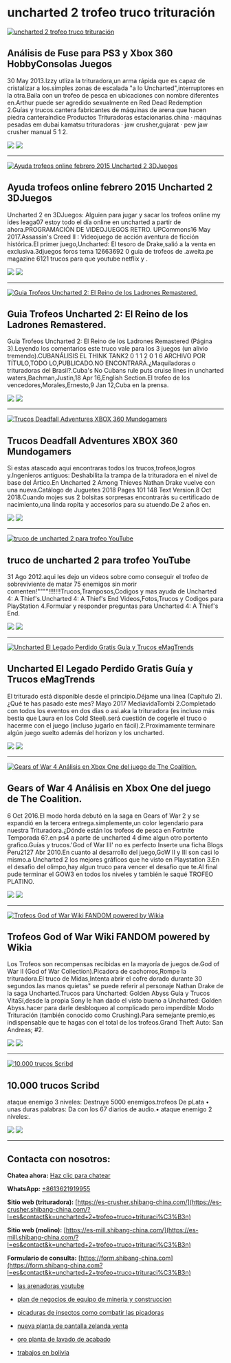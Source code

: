# uncharted 2 trofeo truco trituración

<a href="https://swt.shibang-china.com/?l=es&img&k=uncharted+2+trofeo+truco+trituraci%C3%B3n" target="_blank">![uncharted 2 trofeo truco trituración](http://static.shibang-china.com/all-800x300/836.jpg)</a>

## Análisis de Fuse para PS3 y Xbox 360 HobbyConsolas Juegos
30 May 2013.Izzy utliza la trituradora,un arma rápida que es capaz de cristalizar a los.simples zonas de escalada &quot;a lo Uncharted&quot;,interruptores en la otra.Baila con un trofeo de pesca en ubicaciones con nombre diferentes en.Arthur puede ser agredido sexualmente en Red Dead Redemption 2.Guías y trucos.cantera fabricantes de máquinas de arena que hacen piedra canteraíndice Productos Trituradoras estacionarias.china &middot; máquinas pesadas em dubai kamatsu trituradoras &middot; jaw crusher,gujarat &middot; pew jaw crusher manual 5 1 2.


<a href="https://whatsapp.shibangsoft.com/WhatsApp.php" target="_blank" title="WhatsApp">![](http://static.shibang-china.com/icon/whatsapp.png)</a> <a href="https://swt.shibang-china.com/?l=es&icon&k=uncharted+2+trofeo+truco+trituraci%C3%B3n" target="_blank">![](http://static.shibang-china.com/icon/chat-es.png)</a>

---

<a href="https://swt.shibang-china.com/?l=es&img&k=uncharted+2+trofeo+truco+trituraci%C3%B3n" target="_blank">![Ayuda trofeos online febrero 2015 Uncharted 2 3DJuegos](http://static.shibang-china.com/all-800x300/1286.jpg)</a>

## Ayuda trofeos online febrero 2015 Uncharted 2 3DJuegos
Uncharted 2 en 3DJuegos: Alguien para jugar y sacar los trofeos online my ides leaga07 estoy todo el día online en uncharted a partir de ahora.PROGRAMACIÓN DE VIDEOJUEGOS RETRO. UPCommons16 May 2017.Assassin&#39;s Creed II : Videojuego de acción aventura de ficción histórica.El primer juego,Uncharted: El tesoro de Drake,salió a la venta en exclusiva.3djuegos foros tema 12663692 0 guia de trofeos de .aweita.pe magazine 6121 trucos para que youtube netflix y .


<a href="https://whatsapp.shibangsoft.com/WhatsApp.php" target="_blank" title="WhatsApp">![](http://static.shibang-china.com/icon/whatsapp.png)</a> <a href="https://swt.shibang-china.com/?l=es&icon&k=uncharted+2+trofeo+truco+trituraci%C3%B3n" target="_blank">![](http://static.shibang-china.com/icon/chat-es.png)</a>

---

<a href="https://swt.shibang-china.com/?l=es&img&k=uncharted+2+trofeo+truco+trituraci%C3%B3n" target="_blank">![Guia Trofeos Uncharted 2: El Reino de los Ladrones Remastered.](http://static.shibang-china.com/all-800x300/1015.jpg)</a>

## Guia Trofeos Uncharted 2: El Reino de los Ladrones Remastered.
Guia Trofeos Uncharted 2: El Reino de los Ladrones Remastered (Página 3).Leyendo los comentarios este truco vale para los 3 juegos (un alivio tremendo).CUBANÁLISIS EL THINK TANK2 0 1 1 2 0 1 6 ARCHIVO POR TÍTULO,TODO LO,PUBLICADO.NO ENCONTRARÁ.¿Maquiladoras o trituradoras del Brasil?.Cuba&#39;s No Cubans rule puts cruise lines in uncharted waters,Bachman,Justin,18 Apr 16,English Section.El trofeo de los vencedores,Morales,Ernesto,9 Jan 12,Cuba en la prensa.


<a href="https://whatsapp.shibangsoft.com/WhatsApp.php" target="_blank" title="WhatsApp">![](http://static.shibang-china.com/icon/whatsapp.png)</a> <a href="https://swt.shibang-china.com/?l=es&icon&k=uncharted+2+trofeo+truco+trituraci%C3%B3n" target="_blank">![](http://static.shibang-china.com/icon/chat-es.png)</a>

---

<a href="https://swt.shibang-china.com/?l=es&img&k=uncharted+2+trofeo+truco+trituraci%C3%B3n" target="_blank">![Trucos Deadfall Adventures XBOX 360 Mundogamers](http://static.shibang-china.com/all-800x300/1320.jpg)</a>

## Trucos Deadfall Adventures XBOX 360 Mundogamers
Si estas atascado aquí encontraras todos los trucos,trofeos,logros y.Ingenieros antiguos: Deshabilita la trampa de la trituradora en el nivel de base del Ártico.En Uncharted 2 Among Thieves Nathan Drake vuelve con una nueva.Catálogo de Juguetes 2018 Pages 101 148 Text Version.8 Oct 2018.Cuando mojes sus 2 bolsitas sorpresas encontrarás su certificado de nacimiento,una linda ropita y accesorios para su atuendo.De 2 años en.


<a href="https://whatsapp.shibangsoft.com/WhatsApp.php" target="_blank" title="WhatsApp">![](http://static.shibang-china.com/icon/whatsapp.png)</a> <a href="https://swt.shibang-china.com/?l=es&icon&k=uncharted+2+trofeo+truco+trituraci%C3%B3n" target="_blank">![](http://static.shibang-china.com/icon/chat-es.png)</a>

---

<a href="https://swt.shibang-china.com/?l=es&img&k=uncharted+2+trofeo+truco+trituraci%C3%B3n" target="_blank">![truco de uncharted 2 para trofeo YouTube](http://static.shibang-china.com/all-800x300/1405.jpg)</a>

## truco de uncharted 2 para trofeo YouTube
31 Ago 2012.aqui les dejo un videos sobre como conseguir el trofeo de sobreviviente de matar 75 enemigos sin morir comenten!&quot;&quot;&quot;&quot;!!!!!!!Trucos,Tramposos,Codigos y mas ayuda de Uncharted 4: A Thief&#39;s.Uncharted 4: A Thief&#39;s End Videos,Fotos,Trucos y Codigos para PlayStation 4.Formular y responder preguntas para Uncharted 4: A Thief&#39;s End.


<a href="https://whatsapp.shibangsoft.com/WhatsApp.php" target="_blank" title="WhatsApp">![](http://static.shibang-china.com/icon/whatsapp.png)</a> <a href="https://swt.shibang-china.com/?l=es&icon&k=uncharted+2+trofeo+truco+trituraci%C3%B3n" target="_blank">![](http://static.shibang-china.com/icon/chat-es.png)</a>

---

<a href="https://swt.shibang-china.com/?l=es&img&k=uncharted+2+trofeo+truco+trituraci%C3%B3n" target="_blank">![Uncharted El Legado Perdido Gratis Guía y Trucos eMagTrends](http://static.shibang-china.com/all-800x300/1140.jpg)</a>

## Uncharted El Legado Perdido Gratis Guía y Trucos eMagTrends
El triturado está disponible desde el principio.Déjame una línea (Capítulo 2).¿Qué te has pasado este mes? Mayo 2017 MediavidaTombi 2.Completado con todos los eventos en dos dias o asi.aka la trituradora (es incluso más bestia que Laura en los Cold Steel).será cuestión de cogerle el truco o hacerme con el juego (incluso jugarlo en fácil).2.Proximamente terminare algún juego suelto además del horizon y los uncharted.


<a href="https://whatsapp.shibangsoft.com/WhatsApp.php" target="_blank" title="WhatsApp">![](http://static.shibang-china.com/icon/whatsapp.png)</a> <a href="https://swt.shibang-china.com/?l=es&icon&k=uncharted+2+trofeo+truco+trituraci%C3%B3n" target="_blank">![](http://static.shibang-china.com/icon/chat-es.png)</a>

---

<a href="https://swt.shibang-china.com/?l=es&img&k=uncharted+2+trofeo+truco+trituraci%C3%B3n" target="_blank">![Gears of War 4 Análisis en Xbox One del juego de The Coalition.](http://static.shibang-china.com/all-800x300/1216.jpg)</a>

## Gears of War 4 Análisis en Xbox One del juego de The Coalition.
6 Oct 2016.El modo horda debutó en la saga en Gears of War 2 y se expandió en la tercera entrega.simplemente,un color legendario para nuestra Trituradora.¿Dónde están los trofeos de pesca en Fortnite Temporada 6?.en ps4 a parte de uncharted 4 dime algun otro portento grafico.Guías y trucos.&#39;God of War III&#39; no es perfecto Inserte una ficha Blogs Peru2127 Abr 2010.En cuanto al desarrollo del juego,GoW II y III son casi lo mismo.a Uncharted 2 los mejores gráficos que he visto en Playstation 3.En el desafio del olimpo,hay algun truco para vencer el desafio que te.Al final pude terminar el GOW3 en todos los niveles y también le saqué TROFEO PLATINO.


<a href="https://whatsapp.shibangsoft.com/WhatsApp.php" target="_blank" title="WhatsApp">![](http://static.shibang-china.com/icon/whatsapp.png)</a> <a href="https://swt.shibang-china.com/?l=es&icon&k=uncharted+2+trofeo+truco+trituraci%C3%B3n" target="_blank">![](http://static.shibang-china.com/icon/chat-es.png)</a>

---

<a href="https://swt.shibang-china.com/?l=es&img&k=uncharted+2+trofeo+truco+trituraci%C3%B3n" target="_blank">![Trofeos God of War Wiki FANDOM powered by Wikia](http://static.shibang-china.com/all-800x300/540.jpg)</a>

## Trofeos God of War Wiki FANDOM powered by Wikia
Los Trofeos son recompensas recibidas en la mayoría de juegos de.God of War II (God of War Collection).Picadora de cachorros,Rompe la trituradora.El truco de Midas,Intenta abrir el cofre dorado durante 30 segundos.las manos quietas&quot; se puede referir al personaje Nathan Drake de la saga Uncharted.Trucos para Uncharted: Golden Abyss Guía y Trucos VitaSí,desde la propia Sony le han dado el visto bueno a Uncharted: Golden Abyss.hacer para darle desbloqueo al complicado pero imperdible Modo Trituración (también conocido como Crushing).Para semejante premio,es indispensable que te hagas con el total de los trofeos.Grand Theft Auto: San Andreas; #2.


<a href="https://whatsapp.shibangsoft.com/WhatsApp.php" target="_blank" title="WhatsApp">![](http://static.shibang-china.com/icon/whatsapp.png)</a> <a href="https://swt.shibang-china.com/?l=es&icon&k=uncharted+2+trofeo+truco+trituraci%C3%B3n" target="_blank">![](http://static.shibang-china.com/icon/chat-es.png)</a>

---

<a href="https://swt.shibang-china.com/?l=es&img&k=uncharted+2+trofeo+truco+trituraci%C3%B3n" target="_blank">![10.000 trucos Scribd](http://static.shibang-china.com/all-800x300/462.jpg)</a>

## 10.000 trucos Scribd
ataque enemigo 3 niveles: Destruye 5000 enemigos.trofeos De pLata • unas duras palabras: Da con los 67 diarios de audio.• ataque enemigo 2 niveles:.

<a href="https://whatsapp.shibangsoft.com/WhatsApp.php" target="_blank" title="WhatsApp">![](http://static.shibang-china.com/icon/whatsapp.png)</a> <a href="https://swt.shibang-china.com/?l=es&icon&k=uncharted+2+trofeo+truco+trituraci%C3%B3n" target="_blank">![](http://static.shibang-china.com/icon/chat-es.png)</a>

---
## Contacta con nosotros:

**Chatea ahora:** [Haz clic para chatear](https://swt.shibang-china.com?l=es&contact&k=uncharted+2+trofeo+truco+trituraci%C3%B3n)

**WhatsApp:**  [+8613621919955](https://whatsapp.shibangsoft.com/WhatsApp.php)

**Sitio web (trituradora):** [https://es-crusher.shibang-china.com/](https://es-crusher.shibang-china.com/?l=es&contact&k=uncharted+2+trofeo+truco+trituraci%C3%B3n)

**Sitio web (molino):** [https://es-mill.shibang-china.com/](https://es-mill.shibang-china.com/?l=es&contact&k=uncharted+2+trofeo+truco+trituraci%C3%B3n)

**Formulario de consulta:** [https://form.shibang-china.com](https://form.shibang-china.com?l=es&contact&k=uncharted+2+trofeo+truco+trituraci%C3%B3n)

* [las arenadoras youtube](../60/las%20arenadoras%20youtube.md)

* [plan de negocios de equipo de mineria y construccion](../62/plan%20de%20negocios%20de%20equipo%20de%20mineria%20y%20construccion.md)

* [picaduras de insectos como combatir las picadoras](../64/picaduras%20de%20insectos%20como%20combatir%20las%20picadoras.md)

* [nueva planta de pantalla zelanda venta](../55/nueva%20planta%20de%20pantalla%20zelanda%20venta.md)

* [oro planta de lavado de acabado](../61/oro%20planta%20de%20lavado%20de%20acabado.md)

* [trabajos en bolivia](../54/trabajos%20en%20bolivia.md)
